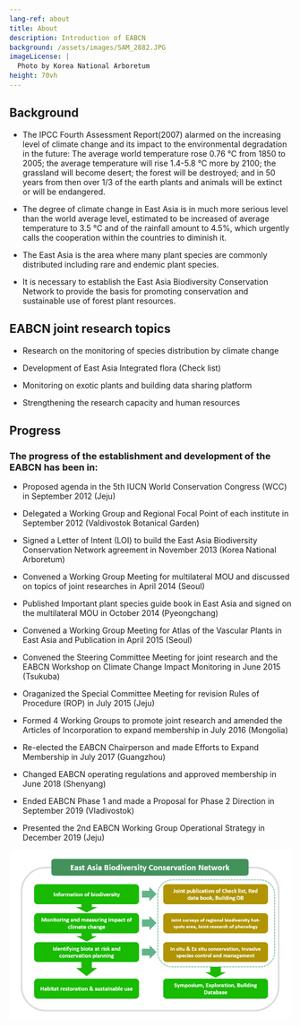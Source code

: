 ```yaml
---
lang-ref: about
title: About
description: Introduction of EABCN
background: /assets/images/SAM_2882.JPG
imageLicense: |
  Photo by Korea National Arboretum
height: 70vh
---
```


## Background

* The IPCC Fourth Assessment Report(2007) alarmed on the increasing level of climate change and its impact to the environmental degradation in the future: The average world temperature rose 0.76 ℃ from 1850 to 2005; the average temperature will rise 1.4-5.8 ℃ more by 2100; the grassland will become desert; the forest will be destroyed; and in 50 years from then over 1/3 of the earth plants and animals will be extinct or will be endangered.

* The degree of climate change in East Asia is in much more serious level than the world average level, estimated to be increased of average temperature to 3.5 ℃ and of the rainfall amount to 4.5%, which urgently calls the cooperation within the countries to diminish it.

* The East Asia is the area where many plant species are commonly distributed including rare and endemic plant species.

* It is necessary to establish the East Asia Biodiversity Conservation Network to provide the basis for promoting conservation and sustainable use of forest plant resources.

## EABCN joint research topics

* Research on the monitoring of species distribution by climate change

* Development of East Asia Integrated flora (Check list)

* Monitoring on exotic plants and building data sharing platform

* Strengthening the research capacity and human resources

## Progress
### The progress of the establishment and development of the EABCN has been in:

* Proposed agenda in the 5th IUCN World Conservation Congress (WCC) in September 2012 (Jeju)

* Delegated a Working Group and Regional Focal Point of each institute in September 2012 (Valdivostok Botanical Garden)
 
* Signed a Letter of Intent (LOI) to build the East Asia Biodiversity Conservation Network agreement in November 2013 (Korea National Arboretum)
 
* Convened a Working Group Meeting for multilateral MOU and discussed on topics of joint researches in April 2014 (Seoul)
 
* Published Important plant species guide book in East Asia and signed on the multilateral MOU in October 2014 (Pyeongchang)
 
* Convened a Working Group Meeting for Atlas of the Vascular Plants in East Asia and Publication in April 2015 (Seoul)
 
* Convened the Steering Committee Meeting for joint research and the EABCN Workshop on Climate Change Impact Monitoring in June 2015 (Tsukuba)
 
* Oraganized the Special Committee Meeting for revision Rules of Procedure (ROP) in July 2015 (Jeju)
 
* Formed 4 Working Groups to promote joint research and amended the Articles of Incorporation to expand membership in July 2016 (Mongolia)
 
* Re-elected the EABCN Chairperson and made Efforts to Expand Membership in July 2017 (Guangzhou)
 
* Changed EABCN operating regulations and approved membership in June 2018 (Shenyang)
 
* Ended EABCN Phase 1 and made a Proposal for Phase 2 Direction in September 2019 (Vladivostok)
 
* Presented the 2nd EABCN Working Group Operational Strategy in December 2019 (Jeju)

![about](./assets/images/eabcn_about.png)
